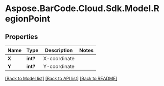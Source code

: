 # Aspose.BarCode.Cloud.Sdk.Model.RegionPoint
## Properties

Name | Type | Description | Notes
------------ | ------------- | ------------- | -------------
**X** | **int?** | X-coordinate | 
**Y** | **int?** | Y-coordinate | 

[[Back to Model list]](../README.md#documentation-for-models) [[Back to API list]](../README.md#documentation-for-api-endpoints) [[Back to README]](../README.md)

